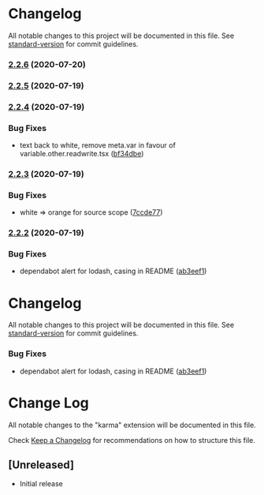 # Changelog

All notable changes to this project will be documented in this file. See [standard-version](https://github.com/conventional-changelog/standard-version) for commit guidelines.

### [2.2.6](https://github.com/sreetamdas/karma/compare/v2.2.5...v2.2.6) (2020-07-20)

### [2.2.5](https://github.com/sreetamdas/karma/compare/v2.2.4...v2.2.5) (2020-07-19)

### [2.2.4](https://github.com/sreetamdas/karma/compare/v2.2.3...v2.2.4) (2020-07-19)


### Bug Fixes

* text back to white, remove meta.var in favour of variable.other.readwrite.tsx ([bf34dbe](https://github.com/sreetamdas/karma/commit/bf34dbe473bc363da97e773675c23e5a7ee1ebc9))

### [2.2.3](https://github.com/sreetamdas/karma/compare/v2.2.2...v2.2.3) (2020-07-19)

### Bug Fixes

-   white => orange for source scope ([7ccde77](https://github.com/sreetamdas/karma/commit/7ccde7788a54d3ff00aa28ba474045295958fc05))

### [2.2.2](https://github.com/sreetamdas/karma/compare/v2.2.0...v2.2.2) (2020-07-19)

### Bug Fixes

-   dependabot alert for lodash, casing in README ([ab3eef1](https://github.com/sreetamdas/karma/commit/ab3eef177c9430e59ae8b83f770cb285c0fdf571))

# Changelog

All notable changes to this project will be documented in this file. See [standard-version](https://github.com/conventional-changelog/standard-version) for commit guidelines.

### Bug Fixes

-   dependabot alert for lodash, casing in README ([ab3eef1](https://github.com/sreetamdas/karma/commit/ab3eef177c9430e59ae8b83f770cb285c0fdf571))

# Change Log

All notable changes to the "karma" extension will be documented in this file.

Check [Keep a Changelog](http://keepachangelog.com/) for recommendations on how to structure this file.

## [Unreleased]

-   Initial release
